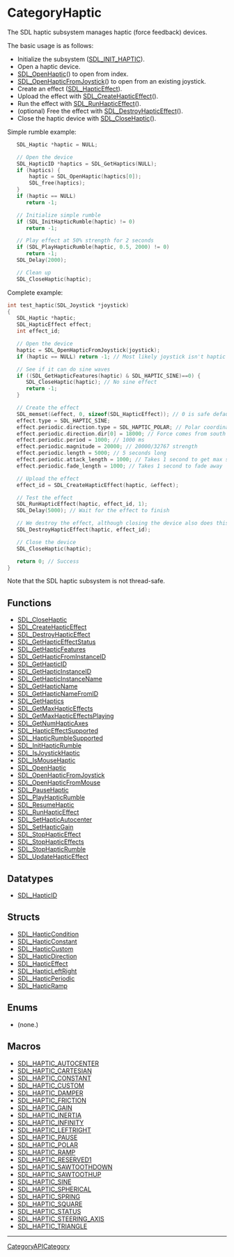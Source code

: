 # CategoryHaptic

The SDL haptic subsystem manages haptic (force feedback) devices.

The basic usage is as follows:

- Initialize the subsystem ([SDL_INIT_HAPTIC](SDL_INIT_HAPTIC)).
- Open a haptic device.
- [SDL_OpenHaptic](SDL_OpenHaptic)() to open from index.
- [SDL_OpenHapticFromJoystick](SDL_OpenHapticFromJoystick)() to open from
  an existing joystick.
- Create an effect ([SDL_HapticEffect](SDL_HapticEffect)).
- Upload the effect with
  [SDL_CreateHapticEffect](SDL_CreateHapticEffect)().
- Run the effect with [SDL_RunHapticEffect](SDL_RunHapticEffect)().
- (optional) Free the effect with
  [SDL_DestroyHapticEffect](SDL_DestroyHapticEffect)().
- Close the haptic device with [SDL_CloseHaptic](SDL_CloseHaptic)().

Simple rumble example:

```c
   SDL_Haptic *haptic = NULL;

   // Open the device
   SDL_HapticID *haptics = SDL_GetHaptics(NULL);
   if (haptics) {
       haptic = SDL_OpenHaptic(haptics[0]);
       SDL_free(haptics);
   }
   if (haptic == NULL)
      return -1;

   // Initialize simple rumble
   if (SDL_InitHapticRumble(haptic) != 0)
      return -1;

   // Play effect at 50% strength for 2 seconds
   if (SDL_PlayHapticRumble(haptic, 0.5, 2000) != 0)
      return -1;
   SDL_Delay(2000);

   // Clean up
   SDL_CloseHaptic(haptic);
```

Complete example:

```c
int test_haptic(SDL_Joystick *joystick)
{
   SDL_Haptic *haptic;
   SDL_HapticEffect effect;
   int effect_id;

   // Open the device
   haptic = SDL_OpenHapticFromJoystick(joystick);
   if (haptic == NULL) return -1; // Most likely joystick isn't haptic

   // See if it can do sine waves
   if ((SDL_GetHapticFeatures(haptic) & SDL_HAPTIC_SINE)==0) {
      SDL_CloseHaptic(haptic); // No sine effect
      return -1;
   }

   // Create the effect
   SDL_memset(&effect, 0, sizeof(SDL_HapticEffect)); // 0 is safe default
   effect.type = SDL_HAPTIC_SINE;
   effect.periodic.direction.type = SDL_HAPTIC_POLAR; // Polar coordinates
   effect.periodic.direction.dir[0] = 18000; // Force comes from south
   effect.periodic.period = 1000; // 1000 ms
   effect.periodic.magnitude = 20000; // 20000/32767 strength
   effect.periodic.length = 5000; // 5 seconds long
   effect.periodic.attack_length = 1000; // Takes 1 second to get max strength
   effect.periodic.fade_length = 1000; // Takes 1 second to fade away

   // Upload the effect
   effect_id = SDL_CreateHapticEffect(haptic, &effect);

   // Test the effect
   SDL_RunHapticEffect(haptic, effect_id, 1);
   SDL_Delay(5000); // Wait for the effect to finish

   // We destroy the effect, although closing the device also does this
   SDL_DestroyHapticEffect(haptic, effect_id);

   // Close the device
   SDL_CloseHaptic(haptic);

   return 0; // Success
}
```

Note that the SDL haptic subsystem is not thread-safe.

<!-- END CATEGORY DOCUMENTATION -->

## Functions

<!-- DO NOT HAND-EDIT CATEGORY LISTS, THEY ARE AUTOGENERATED AND WILL BE OVERWRITTEN, BASED ON TAGS IN INDIVIDUAL PAGE FOOTERS. EDIT THOSE INSTEAD. -->
<!-- BEGIN CATEGORY LIST: CategoryHaptic, CategoryAPIFunction -->
- [SDL_CloseHaptic](SDL_CloseHaptic)
- [SDL_CreateHapticEffect](SDL_CreateHapticEffect)
- [SDL_DestroyHapticEffect](SDL_DestroyHapticEffect)
- [SDL_GetHapticEffectStatus](SDL_GetHapticEffectStatus)
- [SDL_GetHapticFeatures](SDL_GetHapticFeatures)
- [SDL_GetHapticFromInstanceID](SDL_GetHapticFromInstanceID)
- [SDL_GetHapticID](SDL_GetHapticID)
- [SDL_GetHapticInstanceID](SDL_GetHapticInstanceID)
- [SDL_GetHapticInstanceName](SDL_GetHapticInstanceName)
- [SDL_GetHapticName](SDL_GetHapticName)
- [SDL_GetHapticNameFromID](SDL_GetHapticNameFromID)
- [SDL_GetHaptics](SDL_GetHaptics)
- [SDL_GetMaxHapticEffects](SDL_GetMaxHapticEffects)
- [SDL_GetMaxHapticEffectsPlaying](SDL_GetMaxHapticEffectsPlaying)
- [SDL_GetNumHapticAxes](SDL_GetNumHapticAxes)
- [SDL_HapticEffectSupported](SDL_HapticEffectSupported)
- [SDL_HapticRumbleSupported](SDL_HapticRumbleSupported)
- [SDL_InitHapticRumble](SDL_InitHapticRumble)
- [SDL_IsJoystickHaptic](SDL_IsJoystickHaptic)
- [SDL_IsMouseHaptic](SDL_IsMouseHaptic)
- [SDL_OpenHaptic](SDL_OpenHaptic)
- [SDL_OpenHapticFromJoystick](SDL_OpenHapticFromJoystick)
- [SDL_OpenHapticFromMouse](SDL_OpenHapticFromMouse)
- [SDL_PauseHaptic](SDL_PauseHaptic)
- [SDL_PlayHapticRumble](SDL_PlayHapticRumble)
- [SDL_ResumeHaptic](SDL_ResumeHaptic)
- [SDL_RunHapticEffect](SDL_RunHapticEffect)
- [SDL_SetHapticAutocenter](SDL_SetHapticAutocenter)
- [SDL_SetHapticGain](SDL_SetHapticGain)
- [SDL_StopHapticEffect](SDL_StopHapticEffect)
- [SDL_StopHapticEffects](SDL_StopHapticEffects)
- [SDL_StopHapticRumble](SDL_StopHapticRumble)
- [SDL_UpdateHapticEffect](SDL_UpdateHapticEffect)
<!-- END CATEGORY LIST -->

## Datatypes

<!-- DO NOT HAND-EDIT CATEGORY LISTS, THEY ARE AUTOGENERATED AND WILL BE OVERWRITTEN, BASED ON TAGS IN INDIVIDUAL PAGE FOOTERS. EDIT THOSE INSTEAD. -->
<!-- BEGIN CATEGORY LIST: CategoryHaptic, CategoryAPIDatatype -->
- [SDL_HapticID](SDL_HapticID)
<!-- END CATEGORY LIST -->

## Structs

<!-- DO NOT HAND-EDIT CATEGORY LISTS, THEY ARE AUTOGENERATED AND WILL BE OVERWRITTEN, BASED ON TAGS IN INDIVIDUAL PAGE FOOTERS. EDIT THOSE INSTEAD. -->
<!-- BEGIN CATEGORY LIST: CategoryHaptic, CategoryAPIStruct -->
- [SDL_HapticCondition](SDL_HapticCondition)
- [SDL_HapticConstant](SDL_HapticConstant)
- [SDL_HapticCustom](SDL_HapticCustom)
- [SDL_HapticDirection](SDL_HapticDirection)
- [SDL_HapticEffect](SDL_HapticEffect)
- [SDL_HapticLeftRight](SDL_HapticLeftRight)
- [SDL_HapticPeriodic](SDL_HapticPeriodic)
- [SDL_HapticRamp](SDL_HapticRamp)
<!-- END CATEGORY LIST -->

## Enums

<!-- DO NOT HAND-EDIT CATEGORY LISTS, THEY ARE AUTOGENERATED AND WILL BE OVERWRITTEN, BASED ON TAGS IN INDIVIDUAL PAGE FOOTERS. EDIT THOSE INSTEAD. -->
<!-- BEGIN CATEGORY LIST: CategoryHaptic, CategoryAPIEnum -->
- (none.)
<!-- END CATEGORY LIST -->

## Macros

<!-- DO NOT HAND-EDIT CATEGORY LISTS, THEY ARE AUTOGENERATED AND WILL BE OVERWRITTEN, BASED ON TAGS IN INDIVIDUAL PAGE FOOTERS. EDIT THOSE INSTEAD. -->
<!-- BEGIN CATEGORY LIST: CategoryHaptic, CategoryAPIMacro -->
- [SDL_HAPTIC_AUTOCENTER](SDL_HAPTIC_AUTOCENTER)
- [SDL_HAPTIC_CARTESIAN](SDL_HAPTIC_CARTESIAN)
- [SDL_HAPTIC_CONSTANT](SDL_HAPTIC_CONSTANT)
- [SDL_HAPTIC_CUSTOM](SDL_HAPTIC_CUSTOM)
- [SDL_HAPTIC_DAMPER](SDL_HAPTIC_DAMPER)
- [SDL_HAPTIC_FRICTION](SDL_HAPTIC_FRICTION)
- [SDL_HAPTIC_GAIN](SDL_HAPTIC_GAIN)
- [SDL_HAPTIC_INERTIA](SDL_HAPTIC_INERTIA)
- [SDL_HAPTIC_INFINITY](SDL_HAPTIC_INFINITY)
- [SDL_HAPTIC_LEFTRIGHT](SDL_HAPTIC_LEFTRIGHT)
- [SDL_HAPTIC_PAUSE](SDL_HAPTIC_PAUSE)
- [SDL_HAPTIC_POLAR](SDL_HAPTIC_POLAR)
- [SDL_HAPTIC_RAMP](SDL_HAPTIC_RAMP)
- [SDL_HAPTIC_RESERVED1](SDL_HAPTIC_RESERVED1)
- [SDL_HAPTIC_SAWTOOTHDOWN](SDL_HAPTIC_SAWTOOTHDOWN)
- [SDL_HAPTIC_SAWTOOTHUP](SDL_HAPTIC_SAWTOOTHUP)
- [SDL_HAPTIC_SINE](SDL_HAPTIC_SINE)
- [SDL_HAPTIC_SPHERICAL](SDL_HAPTIC_SPHERICAL)
- [SDL_HAPTIC_SPRING](SDL_HAPTIC_SPRING)
- [SDL_HAPTIC_SQUARE](SDL_HAPTIC_SQUARE)
- [SDL_HAPTIC_STATUS](SDL_HAPTIC_STATUS)
- [SDL_HAPTIC_STEERING_AXIS](SDL_HAPTIC_STEERING_AXIS)
- [SDL_HAPTIC_TRIANGLE](SDL_HAPTIC_TRIANGLE)
<!-- END CATEGORY LIST -->


----
[CategoryAPICategory](CategoryAPICategory)


